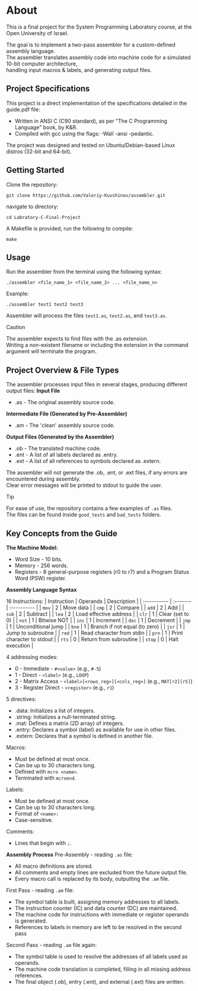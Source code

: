 # About
This is a final project for the System Programming Laboratory course, at the Open University of Israel.

The goal is to implement a two-pass assembler for a custom-defined assembly language. \
The assembler translates assembly code into machine code for a simulated 10-bit computer architecture, \
handling input macros & labels, and generating output files.

## Project Specifications
This project is a direct implementation of the specifications detailed in the guide.pdf file:

* Written in ANSI C (C90 standard), as per "The C Programming Language" book, by K&R.
* Compiled with gcc using the flags: -Wall -ansi -pedantic.

The project was designed and tested on Ubuntu/Debian-based Linux distros (32-bit and 64-bit).

## Getting Started
Clone the repository:
```
git clone https://github.com/Valeriy-Kuvshinov/assembler.git
```

navigate to directory:
```
cd Labratory-C-Final-Project
```

A Makefile is provided, run the following to compile:
```
make
```

## Usage
Run the assembler from the terminal using the following syntax:
```
./assembler <file_name_1> <file_name_2> ... <file_name_n>
```

Example:
```
./assembler test1 test2 test3
```
Assembler will process the files `test1.as`, `test2.as`, and `test3.as`.

> [!CAUTION]
> The assembler expects to find files with the .as extension. \
> Writing a non-existent filename or including the extension in the command argument will terminate the program.

## Project Overview & File Types
The assembler processes input files in several stages, producing different output files:
**Input File**

* .as - The original assembly source code.

**Intermediate File (Generated by Pre-Assembler)**

* .am - The 'clean' assembly source code.

**Output Files (Generated by the Assembler)**

* .ob - The translated machine code.
* .ent - A list of all labels declared as .entry.
* .ext - A list of all references to symbols declared as .extern.

The assembler will not generate the .ob, .ent, or .ext files, if any errors are encountered during assembly. \
Clear error messages will be printed to stdout to guide the user.

> [!TIP]
> For ease of use, the repository contains a few examples of `.as` files. \
> The files can be found inside `good_tests` and `bad_tests` folders.

## Key Concepts from the Guide
**The Machine Model:**

* Word Size - 10 bits.
* Memory - 256 words.
* Registers - 8 general-purpose registers (r0 to r7) and a Program Status Word (PSW) register.

**Assembly Language Syntax**

16 Instructions:
| Instruction | Operands | Description |
| :---------- | :------- | :---------- |
| `mov`       | 2        | Move data   |
| `cmp`       | 2        | Compare     |
| `add`       | 2        | Add         |
| `sub`       | 2        | Subtract    |
| `lea`       | 2        | Load effective address |
| `clr`       | 1        | Clear (set to 0) |
| `not`       | 1        | Bitwise NOT |
| `inc`       | 1        | Increment   |
| `dec`       | 1        | Decrement   |
| `jmp`       | 1        | Unconditional jump |
| `bne`       | 1        | Branch if not equal (to zero) |
| `jsr`       | 1        | Jump to subroutine |
| `red`       | 1        | Read character from stdin |
| `prn`       | 1        | Print character to stdout |
| `rts`       | 0        | Return from subroutine |
| `stop`      | 0        | Halt execution |

4 addressing modes:

* 0 - Immediate - `#<value>` (e.g., `#-5`)
* 1 - Direct - `<label>` (e.g., `LOOP`)
* 2 - Matrix Access - `<label>[<rows_reg>][<cols_reg>]` (e.g., `MAT[r2][r5]`)
* 3 - Register Direct - `<register>` (e.g., `r1`)

5 directives:

* .data: Initializes a list of integers.
* .string: Initializes a null-terminated string.
* .mat: Defines a matrix (2D array) of integers.
* .entry: Declares a symbol (label) as available for use in other files.
* .extern: Declares that a symbol is defined in another file.

Macros:

* Must be defined at most once.
* Can be up to 30 characters long.
* Defined with `mcro <name>`.
* Terminated with `mcroend`.

Labels:

* Must be defined at most once.
* Can be up to 30 characters long.
* Format of `<name>:`
* Case-sensitive.

Comments:

* Lines that begin with `;`.

**Assembly Process**
Pre-Assembly - reading `.as` file:

* All macro definitions are stored.
* All comments and empty lines are excluded from the future output file.
* Every macro call is replaced by its body, outputting the `.am` file.

First Pass - reading `.am` file:

* The symbol table is built, assigning memory addresses to all labels.
* The instruction counter (IC) and data counter (DC) are maintained.
* The machine code for instructions with immediate or register operands is generated.
* References to labels in memory are left to be resolved in the second pass

Second Pass - reading `.am` file again:

* The symbol table is used to resolve the addresses of all labels used as operands.
* The machine code translation is completed, filling in all missing address references.
* The final object (.ob), entry (.ent), and external (.ext) files are written.
